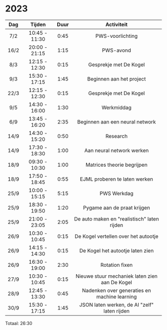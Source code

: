 # 2023

| Dag  |    Tijden     | Duur |                   Activiteit                   |
|:----:|:-------------:|:----:|:----------------------------------------------:|
| 7/2  | 10:45 - 11:30 | 0:45 |                PWS-voorlichting                |
| 16/2 | 20:00 - 21:15 | 1:15 |                   PWS-avond                    |
| 8/3  | 12:15 - 12:30 | 0:15 |             Gesprekje met De Kogel             |
| 9/3  | 15:30 - 17:15 | 1:45 |            Beginnen aan het project            |
| 22/3 | 12:15 - 12:30 | 0:15 |             Gesprekje met De Kogel             |
| 9/5  | 14:30 - 16:00 | 1:30 |                   Werkmiddag                   |
| 6/9  | 13:45 - 16:20 | 2:35 |        Beginnen aan een neural network         |
| 14/9 | 14:30 - 15:20 | 0:50 |                    Research                    |
| 14/9 | 17:30 - 18:30 | 1:00 |           Aan neural network werken            |
| 18/9 | 09:30 - 10:30 | 1:00 |           Matrices theorie begrijpen           |
| 18/9 | 17:50 - 18:45 | 0:55 |         EJML proberen te laten werken          |
| 25/9 | 10:00 - 15:15 | 5:15 |                  PWS Werkdag                   |
| 25/9 | 18:30 - 19:50 | 1:20 |          Pygame aan de praat krijgen           |
| 25/9 | 21:00 - 23:05 | 2:05 |  De auto maken en "realistisch" laten rijden   |
| 26/9 | 10:30 - 10:45 | 0:15 |      De Kogel vertellen over het autootje      |
| 26/9 | 14:15 - 14:30 | 0:15 |        De Kogel het autootje laten zien        |
| 26/9 | 16:30 - 19:00 | 2:30 |                 Rotation fixen                 |
| 27/9 | 10:30 - 10:45 | 0:15 | Nieuwe stuur mechaniek laten zien aan De Kogel |
| 28/9 | 12:45 - 13:30 | 0:45 |  Nadenken over generaties en machine learning  |
| 30/9 | 15:30 - 17:15 | 1:45 |  JSON laten werken, de AI "zelf" laten rijden  |

Totaal: 26:30
